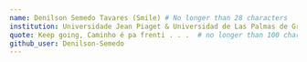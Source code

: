 ```yaml
---
name: Denilson Semedo Tavares (Smile) # No longer than 28 characters
institution: Universidade Jean Piaget & Universidad de Las Palmas de Gran Canárias 🚩 # no longer than 58 characters
quote: Keep going, Caminho é pa frenti . . .  # no longer than 100 characters, avoid using quotes(") to guarantee the format remains the same.
github_user: Denilson-Semedo
---
```

